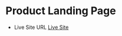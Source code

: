# Product Landing Page

- Live Site URL [Live Site](https://nurularifin83.github.io/porduct-landing-page/)
